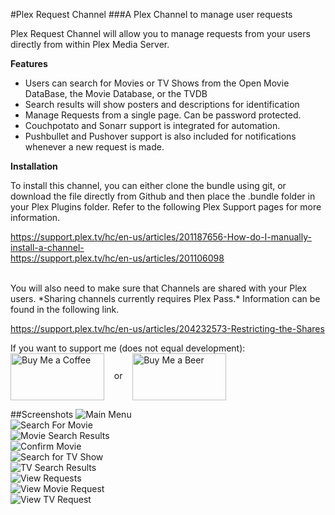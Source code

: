 #Plex Request Channel
###A Plex Channel to manage user requests

Plex Request Channel will allow you to manage requests from your users directly from within Plex Media Server.

**Features**
* Users can search for Movies or TV Shows from the Open Movie DataBase, the Movie Database, or the TVDB 
* Search results will show posters and descriptions for identification
* Manage Requests from a single page. Can be password protected.
* Couchpotato and Sonarr support is integrated for automation.
* Pushbullet and Pushover support is also included for notifications whenever a new request is made.


**Installation**

To install this channel, you can either clone the bundle using git, or download the file directly from Github and then place the .bundle folder in your Plex Plugins folder. Refer to the following Plex Support pages for more information.

https://support.plex.tv/hc/en-us/articles/201187656-How-do-I-manually-install-a-channel- <br>
https://support.plex.tv/hc/en-us/articles/201106098

<br>
You will also need to make sure that Channels are shared with your Plex users. *Sharing channels currently requires Plex Pass.*
Information can be found in the following link.

https://support.plex.tv/hc/en-us/articles/204232573-Restricting-the-Shares

If you want to support me (does not equal development): <br>
<a href="https://www.paypal.me/ngovil21/1" target=blank><img src=http://imgur.com/WSVZSTW.png alt="Buy Me a Coffee" height=75 width=150 align='center'></a> &nbsp;&nbsp; or &nbsp;&nbsp; <a href="https://www.paypal.me/ngovil21/3" target=blank><img src=http://imgur.com/gnvlm6n.jpg alt="Buy Me a Beer" height=75 width=150 align='center'></a>

##Screenshots
![Main Menu](http://i.imgur.com/SC0Q9dp.jpg "Main Menu") <br>
![Search For Movie](http://i.imgur.com/JMnDAd2.jpg "Search for Movie") <br>
![Movie Search Results](http://i.imgur.com/JCLtpOI.jpg "Movie Search Results with Summaries") <br>
![Confirm Movie](http://i.imgur.com/O5xmAC9.jpg "Confirm Movie Request") <br>
![Search for TV Show](http://i.imgur.com/4lhyle0.jpg "Search for TV Show") <br>
![TV Search Results](http://i.imgur.com/uLXXWpQ.jpg "TV Search Results") <br>
![View Requests](http://i.imgur.com/1qWNBIk.jpg "View Requests") <br>
![View Movie Request](http://i.imgur.com/tIEnKiH.jpg "View Movie Request") <br>
![View TV Request](http://i.imgur.com/1TGcekp.jpg "View TV Request")
